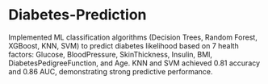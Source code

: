 # Diabetes-Prediction
Implemented ML classification algorithms (Decision Trees, Random Forest, XGBoost, KNN, SVM) to predict diabetes likelihood based on 7 health factors: Glucose, BloodPressure, SkinThickness, Insulin, BMI, DiabetesPedigreeFunction, and Age. KNN and SVM achieved 0.81 accuracy and 0.86 AUC, demonstrating strong predictive performance.
